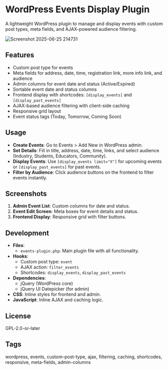# WordPress Events Display Plugin

A lightweight WordPress plugin to manage and display events with custom post types, meta fields, and AJAX-powered audience filtering.

![Screenshot 2025-06-25 214731](https://github.com/user-attachments/assets/cb0d957c-2479-40d1-b748-afb564b43c10)

## Features
- Custom post type for events
- Meta fields for address, date, time, registration link, more info link, and audience
- Admin columns for event date and status (Active/Expired)
- Sortable event date and status columns
- Frontend display with shortcodes: `[display_events]` and `[display_past_events]`
- AJAX-based audience filtering with client-side caching
- Responsive grid layout
- Event status tags (Today, Tomorrow, Coming Soon)

## Usage
- **Create Events**: Go to Events > Add New in WordPress admin.
- **Set Details**: Fill in title, address, date, time, links, and select audience (Industry, Students, Educators, Community).
- **Display Events**: Use `[display_events limit="X"]` for upcoming events or `[display_past_events]` for past events.
- **Filter by Audience**: Click audience buttons on the frontend to filter events instantly.

## Screenshots
1. **Admin Event List**: Custom columns for date and status.
2. **Event Edit Screen**: Meta boxes for event details and status.
3. **Frontend Display**: Responsive grid with filter buttons.

## Development
- **Files**:
  - `events-plugin.php`: Main plugin file with all functionality.
- **Hooks**:
  - Custom post type: `event`
  - AJAX action: `filter_events`
  - Shortcodes: `display_events`, `display_past_events`
- **Dependencies**:
  - jQuery (WordPress core)
  - jQuery UI Datepicker (for admin)
- **CSS**: Inline styles for frontend and admin.
- **JavaScript**: Inline AJAX and caching logic.

## License
GPL-2.0-or-later

## Tags
wordpress, events, custom-post-type, ajax, filtering, caching, shortcodes, responsive, meta-fields, admin-columns
